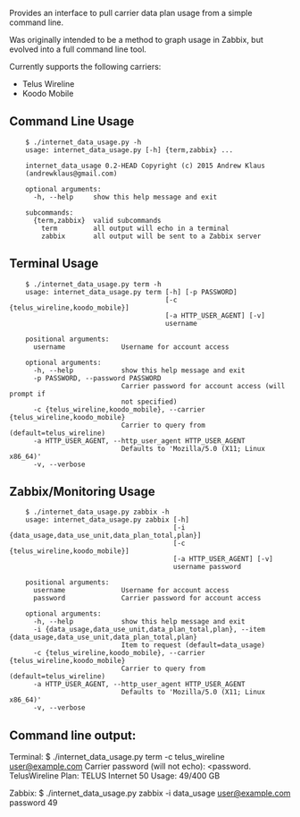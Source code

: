 Provides an interface to pull carrier data plan usage from a simple command line.

Was originally intended to be a method to graph usage in Zabbix, but evolved into a full command line tool.

Currently supports the following carriers:
- Telus Wireline
- Koodo Mobile


Command Line Usage
------

        $ ./internet_data_usage.py -h
        usage: internet_data_usage.py [-h] {term,zabbix} ...

        internet_data_usage 0.2-HEAD Copyright (c) 2015 Andrew Klaus
        (andrewklaus@gmail.com)

        optional arguments:
          -h, --help     show this help message and exit

        subcommands:
          {term,zabbix}  valid subcommands
            term         all output will echo in a terminal
            zabbix       all output will be sent to a Zabbix server


Terminal Usage
------

        $ ./internet_data_usage.py term -h
        usage: internet_data_usage.py term [-h] [-p PASSWORD]
                                           [-c {telus_wireline,koodo_mobile}]
                                           [-a HTTP_USER_AGENT] [-v]
                                           username

        positional arguments:
          username              Username for account access

        optional arguments:
          -h, --help            show this help message and exit
          -p PASSWORD, --password PASSWORD
                                Carrier password for account access (will prompt if
                                not specified)
          -c {telus_wireline,koodo_mobile}, --carrier {telus_wireline,koodo_mobile}
                                Carrier to query from (default=telus_wireline)
          -a HTTP_USER_AGENT, --http_user_agent HTTP_USER_AGENT
                                Defaults to 'Mozilla/5.0 (X11; Linux x86_64)'
          -v, --verbose


Zabbix/Monitoring Usage
------

        $ ./internet_data_usage.py zabbix -h
        usage: internet_data_usage.py zabbix [-h]
                                             [-i {data_usage,data_use_unit,data_plan_total,plan}]
                                             [-c {telus_wireline,koodo_mobile}]
                                             [-a HTTP_USER_AGENT] [-v]
                                             username password

        positional arguments:
          username              Username for account access
          password              Carrier password for account access

        optional arguments:
          -h, --help            show this help message and exit
          -i {data_usage,data_use_unit,data_plan_total,plan}, --item {data_usage,data_use_unit,data_plan_total,plan}
                                Item to request (default=data_usage)
          -c {telus_wireline,koodo_mobile}, --carrier {telus_wireline,koodo_mobile}
                                Carrier to query from (default=telus_wireline)
          -a HTTP_USER_AGENT, --http_user_agent HTTP_USER_AGENT
                                Defaults to 'Mozilla/5.0 (X11; Linux x86_64)'
          -v, --verbose


Command line output:
------

Terminal:
        $ ./internet_data_usage.py term -c telus_wireline user@example.com
        Carrier password (will not echo): <password. <enter>
        TelusWireline Plan: TELUS Internet 50
        Usage: 49/400 GB

Zabbix:
        $ ./internet_data_usage.py zabbix -i data_usage user@example.com password
        49

